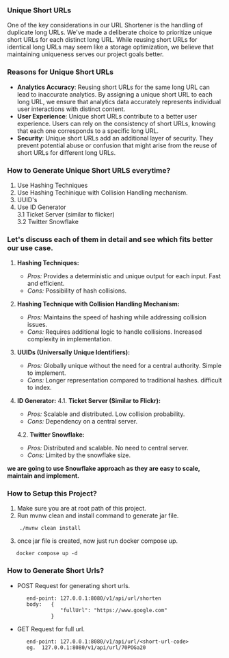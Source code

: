 ### **Unique Short URLs**
One of the key considerations in our URL Shortener is the handling of duplicate long URLs. We've made a deliberate choice to prioritize unique short URLs for each distinct long URL. While reusing short URLs for identical long URLs may seem like a storage optimization, we believe that maintaining uniqueness serves our project goals better.

### **Reasons for Unique Short URLs**  
- **Analytics Accuracy**: Reusing short URLs for the same long URL can lead to inaccurate analytics. By assigning a unique short URL to each long URL, we ensure that analytics data accurately represents individual user interactions with distinct content.  
- **User Experience**: Unique short URLs contribute to a better user experience. Users can rely on the consistency of short URLs, knowing that each one corresponds to a specific long URL.  
- **Security**: Unique short URLs add an additional layer of security. They prevent potential abuse or confusion that might arise from the reuse of short URLs for different long URLs.

### How to Generate Unique Short URLS everytime?
1. Use Hashing Techniques
2. Use Hashing Techinique with Collision Handling mechanism.
3. UUID's
4. Use ID Generator  
   3.1 Ticket Server (similar to flicker)  
   3.2 Twitter Snowflake

### Let's discuss each of them in detail and see which fits better our use case.   
1. **Hashing Techniques:**
   - *Pros:* Provides a deterministic and unique output for each input. Fast and efficient.
   - *Cons:* Possibility of hash collisions.

2. **Hashing Technique with Collision Handling Mechanism:**
   - *Pros:* Maintains the speed of hashing while addressing collision issues.
   - *Cons:* Requires additional logic to handle collisions. Increased complexity in implementation.

3. **UUIDs (Universally Unique Identifiers):**
   - *Pros:* Globally unique without the need for a central authority. Simple to implement.
   - *Cons:* Longer representation compared to traditional hashes. difficult to index.

4. **ID Generator:**
   4.1. **Ticket Server (Similar to Flickr):**
      - *Pros:* Scalable and distributed. Low collision probability.
      - *Cons:* Dependency on a central server.

   4.2. **Twitter Snowflake:**
      - *Pros:* Distributed and scalable. No need to central server.
      - *Cons:* Limited by the snowflake size.
  
  **we are going to use Snowflake approach as they are easy to scale, maintain and implement.**

### How to Setup this Project?
1. Make sure you are at root path of this project.
2. Run mvnw clean and install command to generate jar file.
```
    ./mvnw clean install
```
3. once jar file is created, now just run docker compose up.
```
   docker compose up -d
```

### How to Generate Short Urls?
- POST Request for generating short urls.
  
  ```
     end-point: 127.0.0.1:8080/v1/api/url/shorten
     body:   {
                "fullUrl": "https://www.google.com"
             }
  ```
- GET Request for full url.

   ```
      end-point: 127.0.0.1:8080/v1/api/url/<short-url-code>
      eg.  127.0.0.1:8080/v1/api/url/70POGa20
   ```
